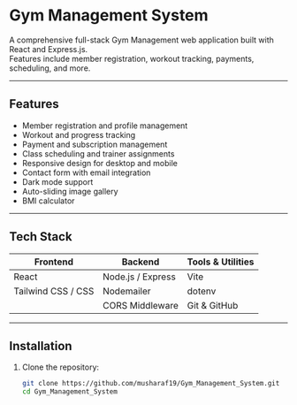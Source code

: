 # Gym Management System

A comprehensive full-stack Gym Management web application built with React and Express.js.  
Features include member registration, workout tracking, payments, scheduling, and more.

---

## Features

- Member registration and profile management  
- Workout and progress tracking  
- Payment and subscription management  
- Class scheduling and trainer assignments  
- Responsive design for desktop and mobile  
- Contact form with email integration  
- Dark mode support  
- Auto-sliding image gallery  
- BMI calculator  

---

## Tech Stack

| Frontend          | Backend          | Tools & Utilities    |
| ----------------- | ---------------- | ------------------- |
| React             | Node.js / Express| Vite                |
| Tailwind CSS / CSS | Nodemailer       | dotenv              |
|                   | CORS Middleware  | Git & GitHub        |

---

## Installation

1. Clone the repository:

   ```bash
   git clone https://github.com/musharaf19/Gym_Management_System.git
   cd Gym_Management_System
